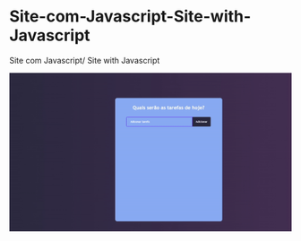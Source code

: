 # Site-com-Javascript-Site-with-Javascript
Site com Javascript/ Site with Javascript


<p align="center">
 <img with="500" src="https://github.com/Rafaeli9/To-Do-List/blob/main/toDoListReact.gif">
</p>
